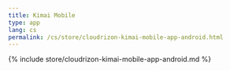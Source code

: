 ```yaml
---
title: Kimai Mobile
type: app 
lang: cs
permalink: /cs/store/cloudrizon-kimai-mobile-app-android.html
---
```


{% include store/cloudrizon-kimai-mobile-app-android.md %}
